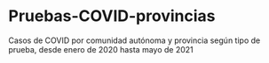 # Pruebas-COVID-provincias
Casos de COVID por comunidad autónoma y provincia según tipo de prueba, desde enero de 2020 hasta mayo de 2021
